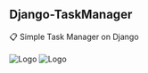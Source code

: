 ## Django-TaskManager
📋 Simple Task Manager on Django <br> <br>
![Logo](https://i.ibb.co/0GRBRrd/Google-Chrome.jpg)
![Logo](https://i.ibb.co/MMxz6y4/Google-Chrome2.jpg)
